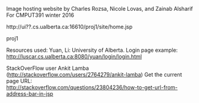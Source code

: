 Image hosting website by Charles Rozsa, Nicole Lovas, and Zainab Alsharif
For CMPUT391 winter 2016

http://ui??.cs.ualberta.ca:16610/proj1/site/home.jsp

proj1

Resources used:
Yuan, Li: University of Alberta. Login page example:  
http://luscar.cs.ualberta.ca:8080/yuan/login/login.html

StackOverFlow user Ankit Lamba (http://stackoverflow.com/users/2764279/ankit-lamba) Get the current page URL:  
http://stackoverflow.com/questions/23804236/how-to-get-url-from-address-bar-in-jsp
